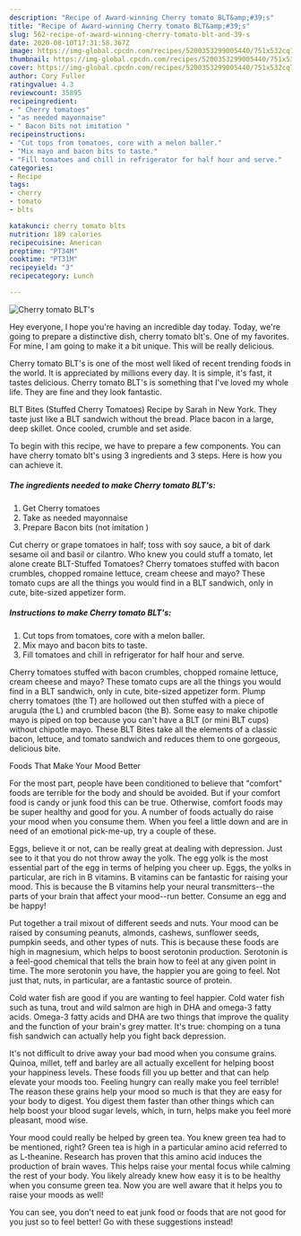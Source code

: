 ```yaml
---
description: "Recipe of Award-winning Cherry tomato BLT&amp;#39;s"
title: "Recipe of Award-winning Cherry tomato BLT&amp;#39;s"
slug: 562-recipe-of-award-winning-cherry-tomato-blt-and-39-s
date: 2020-08-10T17:31:58.367Z
image: https://img-global.cpcdn.com/recipes/5200353299005440/751x532cq70/cherry-tomato-blts-recipe-main-photo.jpg
thumbnail: https://img-global.cpcdn.com/recipes/5200353299005440/751x532cq70/cherry-tomato-blts-recipe-main-photo.jpg
cover: https://img-global.cpcdn.com/recipes/5200353299005440/751x532cq70/cherry-tomato-blts-recipe-main-photo.jpg
author: Cory Fuller
ratingvalue: 4.3
reviewcount: 35895
recipeingredient:
- " Cherry tomatoes"
- "as needed mayonnaise"
- " Bacon bits not imitation "
recipeinstructions:
- "Cut tops from tomatoes, core with a melon baller."
- "Mix mayo and bacon bits to taste."
- "Fill tomatoes and chill in refrigerator for half hour and serve."
categories:
- Recipe
tags:
- cherry
- tomato
- blts

katakunci: cherry tomato blts 
nutrition: 189 calories
recipecuisine: American
preptime: "PT34M"
cooktime: "PT31M"
recipeyield: "3"
recipecategory: Lunch

---
```



![Cherry tomato BLT&#39;s](https://img-global.cpcdn.com/recipes/5200353299005440/751x532cq70/cherry-tomato-blts-recipe-main-photo.jpg)

Hey everyone, I hope you're having an incredible day today. Today, we're going to prepare a distinctive dish, cherry tomato blt&#39;s. One of my favorites. For mine, I am going to make it a bit unique. This will be really delicious.

Cherry tomato BLT&#39;s is one of the most well liked of recent trending foods in the world. It is appreciated by millions every day. It is simple, it's fast, it tastes delicious. Cherry tomato BLT&#39;s is something that I've loved my whole life. They are fine and they look fantastic.

BLT Bites (Stuffed Cherry Tomatoes) Recipe by Sarah in New York. They taste just like a BLT sandwich without the bread. Place bacon in a large, deep skillet. Once cooled, crumble and set aside.


To begin with this recipe, we have to prepare a few components. You can have cherry tomato blt&#39;s using 3 ingredients and 3 steps. Here is how you can achieve it.

<!--inarticleads1-->

##### The ingredients needed to make Cherry tomato BLT&#39;s:

1. Get  Cherry tomatoes
1. Take as needed mayonnaise
1. Prepare  Bacon bits (not imitation )


Cut cherry or grape tomatoes in half; toss with soy sauce, a bit of dark sesame oil and basil or cilantro. Who knew you could stuff a tomato, let alone create BLT-Stuffed Tomatoes? Cherry tomatoes stuffed with bacon crumbles, chopped romaine lettuce, cream cheese and mayo? These tomato cups are all the things you would find in a BLT sandwich, only in cute, bite-sized appetizer form. 

<!--inarticleads2-->

##### Instructions to make Cherry tomato BLT&#39;s:

1. Cut tops from tomatoes, core with a melon baller.
1. Mix mayo and bacon bits to taste.
1. Fill tomatoes and chill in refrigerator for half hour and serve.


Cherry tomatoes stuffed with bacon crumbles, chopped romaine lettuce, cream cheese and mayo? These tomato cups are all the things you would find in a BLT sandwich, only in cute, bite-sized appetizer form. Plump cherry tomatoes (the T) are hollowed out then stuffed with a piece of arugula (the L) and crumbled bacon (the B). Some easy to make chipotle mayo is piped on top because you can&#39;t have a BLT (or mini BLT cups) without chipotle mayo. These BLT Bites take all the elements of a classic bacon, lettuce, and tomato sandwich and reduces them to one gorgeous, delicious bite. 

Foods That Make Your Mood Better


For the most part, people have been conditioned to believe that "comfort" foods are terrible for the body and should be avoided. But if your comfort food is candy or junk food this can be true. Otherwise, comfort foods may be super healthy and good for you. A number of foods actually do raise your mood when you consume them. When you feel a little down and are in need of an emotional pick-me-up, try a couple of these.

Eggs, believe it or not, can be really great at dealing with depression. Just see to it that you do not throw away the yolk. The egg yolk is the most essential part of the egg in terms of helping you cheer up. Eggs, the yolks in particular, are rich in B vitamins. B vitamins can be fantastic for raising your mood. This is because the B vitamins help your neural transmitters--the parts of your brain that affect your mood--run better. Consume an egg and be happy!

Put together a trail mixout of different seeds and nuts. Your mood can be raised by consuming peanuts, almonds, cashews, sunflower seeds, pumpkin seeds, and other types of nuts. This is because these foods are high in magnesium, which helps to boost serotonin production. Serotonin is a feel-good chemical that tells the brain how to feel at any given point in time. The more serotonin you have, the happier you are going to feel. Not just that, nuts, in particular, are a fantastic source of protein.

Cold water fish are good if you are wanting to feel happier. Cold water fish such as tuna, trout and wild salmon are high in DHA and omega-3 fatty acids. Omega-3 fatty acids and DHA are two things that improve the quality and the function of your brain's grey matter. It's true: chomping on a tuna fish sandwich can actually help you fight back depression. 

It's not difficult to drive away your bad mood when you consume grains. Quinoa, millet, teff and barley are all actually excellent for helping boost your happiness levels. These foods fill you up better and that can help elevate your moods too. Feeling hungry can really make you feel terrible! The reason these grains help your mood so much is that they are easy for your body to digest. You digest them faster than other things which can help boost your blood sugar levels, which, in turn, helps make you feel more pleasant, mood wise.

Your mood could really be helped by green tea. You knew green tea had to be mentioned, right? Green tea is high in a particular amino acid referred to as L-theanine. Research has proven that this amino acid induces the production of brain waves. This helps raise your mental focus while calming the rest of your body. You likely already knew how easy it is to be healthy when you consume green tea. Now you are well aware that it helps you to raise your moods as well!

You can see, you don't need to eat junk food or foods that are not good for you just so to feel better! Go  with  these suggestions  instead!

